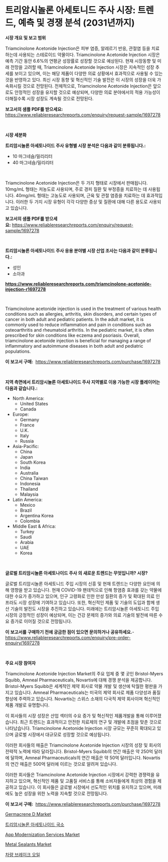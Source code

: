 <p><h1>트리암시놀론 아세토니드 주사 시장: 트렌드, 예측 및 경쟁 분석 (2031년까지)</h1></p><p><strong>시장 개요 및 보고 범위</strong></p>
<p><p>Triamcinolone Acetonide Injection은 피부 염증, 알레르기 반응, 관절염 등을 치료하는데 사용되는 스테로이드 약물이다. Triamcinolone Acetonide Injection 시장은 예측 기간 동안 6.6%의 연평균 성장률로 성장할 것으로 예상된다. 현재 시장동향 및 미래 전망을 고려할 때, Triamcinolone Acetonide Injection 시장은 지속적인 성장 추세를 보이고 있으며, 이는 해당 제품이 다양한 의료 상황에서 효과적으로 사용될 수 있는 것을 반영하고 있다. 최신 시장 동향 및 혁신적인 기술 발전은 이 시장의 성장을 더욱 가속화시킬 것으로 전망된다. 전체적으로, Triamcinolone Acetonide Injection은 앞으로도 안정적인 성장을 유지할 것으로 예상되며, 다양한 의료 분야에서의 적용 가능성이 더해질수록 시장 성장도 계속될 것으로 전망된다.</p></p>
<p><strong>보고서의 샘플 PDF를 받으세요:</strong> <a href="https://www.reliableresearchreports.com/enquiry/request-sample/1697278">https://www.reliableresearchreports.com/enquiry/request-sample/1697278</a></p>
<p>&nbsp;</p>
<p><strong>시장 세분화</strong></p>
<p><strong>트리암시놀론 아세토나이드 주사 유형별 시장 분석은 다음과 같이 분류됩니다.:</strong></p>
<p><ul><li>10 마그네슘/밀리리터</li><li>40 마그네슘/밀리리터</li></ul></p>
<p>&nbsp;</p>
<p><p>Triamcinolone Acetonide Injection은 두 가지 형태로 시장에서 판매됩니다. 10mg/mL 형태는 저농도로 사용되며, 주로 경피 질환 및 부정증을 치료하는 데 사용됩니다. 40mg/mL 형태는 고농도로 사용되며, 근육 및 관절 염증을 치료하는 데 효과적입니다. 이러한 두 가지 시장 유형이 각각 다양한 증상 및 질환에 대해 다른 용도로 사용되고 있습니다.</p></p>
<p><strong>보고서의 샘플 PDF를 받으세요:</strong>&nbsp;<a href="https://www.reliableresearchreports.com/enquiry/request-sample/1697278">https://www.reliableresearchreports.com/enquiry/request-sample/1697278</a></p>
<p>&nbsp;</p>
<p><strong> 트리암시놀론 아세토나이드 주사 응용 분야별 시장 산업 조사는 다음과 같이 분류됩니다.:</strong></p>
<p><ul><li>성인</li><li>소아과</li></ul></p>
<p><strong><a href="https://www.reliableresearchreports.com/triamcinolone-acetonide-injection-r1697278">https://www.reliableresearchreports.com/triamcinolone-acetonide-injection-r1697278</a></strong></p>
<p>&nbsp;</p>
<p><p>Triamcinolone acetonide injection is used in the treatment of various health conditions such as allergies, arthritis, skin disorders, and certain types of cancer in both adult and pediatric patients. In the adult market, it is commonly used to reduce inflammation and pain in conditions such as osteoarthritis and rheumatoid arthritis. In the pediatric market, it is often prescribed for skin conditions like eczema and psoriasis. Overall, triamcinolone acetonide injection is beneficial for managing a range of inflammatory and autoimmune diseases in both adult and pediatric populations.</p></p>
<p><strong>이 보고서 구매:</strong>&nbsp; <a href="https://www.reliableresearchreports.com/purchase/1697278">https://www.reliableresearchreports.com/purchase/1697278</a></p>
<p>&nbsp;</p>
<p><strong>지역 측면에서 트리암시놀론 아세토나이드 주사 지역별로 이용 가능한 시장 플레이어는 다음과 같습니다.:</strong></p>
<p><ul>
    <li>
        North America:
        <ul>
            <li>United States</li>
            <li>Canada</li>
        </ul>
    </li>
    <li>
        Europe:
        <ul>
            <li>Germany</li>
            <li>France</li>
            <li>U.K.</li>
            <li>Italy</li>
            <li>Russia</li>
        </ul>
    </li>
    <li>
        Asia-Pacific:
        <ul>
            <li>China</li>
            <li>Japan</li>
            <li>South Korea</li>
            <li>India</li>
            <li>Australia</li>
            <li>China Taiwan</li>
            <li>Indonesia</li>
            <li>Thailand</li>
            <li>Malaysia</li>
        </ul>
    </li>
    <li>
        Latin America:
        <ul>
            <li>Mexico</li>
            <li>Brazil</li>
            <li>Argentina Korea</li>
            <li>Colombia</li>
        </ul>
    </li>
    <li>
        Middle East & Africa:
        <ul>
            <li>Turkey</li>
            <li>Saudi</li>
            <li>Arabia</li>
            <li>UAE</li>
            <li>Korea</li>
        </ul>
    </li>
    </ul></p>
<p>&nbsp;</p>
<p><strong>글로벌 트리암시놀론 아세토나이드 주사 의 새로운 트렌드는 무엇입니까? 시장?</strong></p>
<p><p>글로벌 트리암시놀론 아세토니드 주입 시장의 신흥 및 현재 트렌드는 다양한 요인에 의해 영향을 받고 있습니다. 현재 COVID-19 팬데믹으로 인해 항염증 효과를 갖는 약물에 대한 수요가 증가하고 있으며, 인구 고령화로 인한 만성 질환의 증가 및 확대된 의료 인프라도 시장 성장에 기여하고 있습니다. 또한, 혁신적인 제품 및 기술의 도입과 함께 생산 기술의 발전도 시장을 추진하고 있습니다. 미래에는 트리암시놀론 아세토니드 주입 시장의 긍정적인 성장이 예상되며, 이는 건강 문제의 증가와 의료 기술의 발전에 따른 수요 증가로 이어질 것으로 전망됩니다.</p></p>
<p><strong>이 보고서를 구매하기 전에 궁금한 점이 있으면 문의하거나 공유하세요.</strong>- <a href="https://www.reliableresearchreports.com/enquiry/pre-order-enquiry/1697278">https://www.reliableresearchreports.com/enquiry/pre-order-enquiry/1697278</a></p>
<p>&nbsp;</p>
<p><strong>주요 시장 참여자</strong></p>
<p><p>Triamcinolone Acetonide Injection Market의 주요 업체 중 몇 곳인 Bristol-Myers Squibb, Amneal Pharmaceuticals, Novartis에 대해 경쟁 분석을 제공합니다. Bristol-Myers Squibb은 세계적인 제약 회사로 약물 개발 및 생산에 탁월한 평판을 가지고 있습니다. Amneal Pharmaceuticals는 미국의 제약 회사로 제품 다양성과 품질 향상에 주력하고 있습니다. Novartis는 스위스 소재의 다국적 제약 회사이며 혁신적인 제품 개발로 유명합니다.</p><p>이 회사들의 시장 성장은 산업 섹터의 수요 증가 및 혁신적인 제품개발을 통해 이루어졌습니다. 최근 트렌드는 효과적이고 안전한 치료제의 연구 및 개발에 초점을 맞춘 것으로 나타났습니다. Triamcinolone Acetonide Injection 시장 규모는 꾸준히 확대되고 있으며 글로벌 시장에서 대규모로 성장할 것으로 예상됩니다.</p><p>이러한 회사들의 매출은 Triamcinolone Acetonide Injection 시장의 성장 및 회사의 전략적 노력에 따라 달라집니다. Bristol-Myers Squibb의 연간 매출은 약 250억 달러에 달하며, Amneal Pharmaceuticals의 연간 매출은 약 50억 달러입니다. Novartis의 연간 매출은 500억 달러에 이르는 것으로 알려져 있습니다.</p><p>이러한 회사들은 Triamcinolone Acetonide Injection 시장에서 강력한 경쟁력을 유지하고 있으며, 혁신적인 제품 및 고품질 서비스를 통해 소비자들에게 최상의 경험을 제공하고 있습니다. 이 회사들은 글로벌 시장에서 선도적인 위치를 유지하고 있으며, 미래에도 높은 성장을 위한 노력을 지속할 것으로 전망됩니다.</p></p>
<p><strong>이 보고서 구매:</strong>&nbsp;&nbsp;<a href="https://www.reliableresearchreports.com/purchase/1697278">https://www.reliableresearchreports.com/purchase/1697278</a></p>
<p><p><a href="https://issuu.com/reportprime-2/docs/germacrene-d-market-size-2030.pptx">Germacrene D Market</a></p><p><a href="https://github.com/TobyKub4685/Market-Research-Report-List-1/blob/main/823489023060.md">트리암시놀론 아세토나이드 국소</a></p><p><a href="https://github.com/rahu1506/Market-Research-Report-List-3/blob/main/app-modernization-services-market.md">App Modernization Services Market</a></p><p><a href="https://issuu.com/reportprime-2/docs/metal-sealants-market-size-2030.pptx">Metal Sealants Market</a></p><p><a href="https://medium.com/@raymondietrich7892023/%EC%B0%A8%EB%9F%89-%EB%B8%8C%EB%A0%88%EC%9D%B4%ED%81%AC-%EC%9C%A0%EC%95%95%EC%95%A1-%EC%8B%9C%EC%9E%A5%EC%9D%80-%EC%8B%9C%EC%9E%A5-%EC%A0%90%EC%9C%A0%EC%9C%A8-%EC%8B%9C%EC%9E%A5-%ED%8A%B8%EB%A0%8C%EB%93%9C-%EB%B0%8F-%EC%8B%9C%EC%9E%A5-%EC%84%B1%EC%9E%A5%EC%97%90-%EA%B4%80%ED%95%9C-%EC%A0%95%EB%B3%B4%EB%A5%BC-%EC%A0%9C%EA%B3%B5%ED%95%A9%EB%8B%88%EB%8B%A4-f895d3f91764">차량 브레이크 오일</a></p></p>